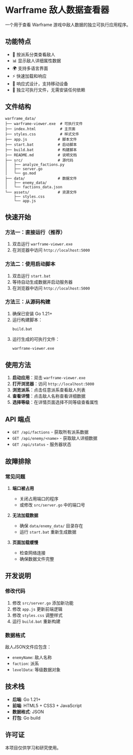 # Warframe 敌人数据查看器

一个用于查看 Warframe 游戏中敌人数据的独立可执行应用程序。

## 功能特点

- 🎯 按派系分类查看敌人
- 📊 显示敌人详细属性数据
- 🌍 支持多语言界面
- ⚡ 快速加载和响应
- 📱 响应式设计，支持移动设备
- 🚀 独立可执行文件，无需安装任何依赖

## 文件结构

```
warframe_data/
├── warframe-viewer.exe  # 可执行文件
├── index.html           # 主页面
├── styles.css           # 样式文件
├── app.js              # 脚本文件
├── start.bat           # 启动脚本
├── build.bat           # 构建脚本
├── README.md           # 说明文档
├── src/                # 源代码
│   ├── analyze_factions.py
│   ├── server.go
│   └── go.mod
├── data/               # 数据文件
│   ├── enemy_data/
│   └── factions_data.json
└── assets/             # 资源文件
    ├── styles.css
    └── app.js
```

## 快速开始

### 方法一：直接运行（推荐）

1. 双击运行 `warframe-viewer.exe`
2. 在浏览器中访问 `http://localhost:5000`

### 方法二：使用启动脚本

1. 双击运行 `start.bat`
2. 等待自动生成数据并启动服务器
3. 在浏览器中访问 `http://localhost:5000`

### 方法三：从源码构建

1. 确保已安装 Go 1.21+
2. 运行构建脚本：
   ```bash
   build.bat
   ```
3. 运行生成的可执行文件：
   ```bash
   warframe-viewer.exe
   ```

## 使用方法

1. **启动应用**：双击 `warframe-viewer.exe`
2. **打开浏览器**：访问 `http://localhost:5000`
3. **浏览派系**：点击任意派系查看敌人列表
4. **查看详情**：点击敌人名称查看详细数据
5. **选择等级**：在详情页面选择不同等级查看属性

## API 端点

- `GET /api/factions` - 获取所有派系数据
- `GET /api/enemy/<name>` - 获取敌人详细数据
- `GET /api/status` - 服务器状态

## 故障排除

### 常见问题

1. **端口被占用**
   - 关闭占用端口的程序
   - 或修改 `src/server.go` 中的端口号

2. **无法加载数据**
   - 确保 `data/enemy_data/` 目录存在
   - 运行 `start.bat` 重新生成数据

3. **页面加载缓慢**
   - 检查网络连接
   - 确保数据文件完整

## 开发说明

### 修改代码

1. 修改 `src/server.go` 添加新功能
2. 修改 `app.js` 更新前端逻辑
3. 修改 `styles.css` 调整样式
4. 运行 `build.bat` 重新构建

### 数据格式

敌人JSON文件应包含：
- `enemyName`: 敌人名称
- `faction`: 派系
- `levelData`: 等级数据对象

## 技术栈

- **后端**: Go 1.21+
- **前端**: HTML5 + CSS3 + JavaScript
- **数据格式**: JSON
- **打包**: Go build

## 许可证

本项目仅供学习和研究使用。 